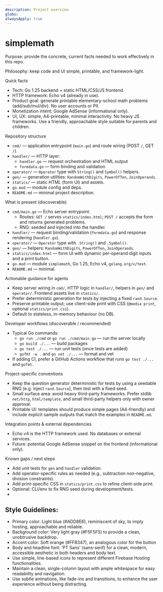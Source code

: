 ```yaml
---
description: Project overview
globs:
alwaysApply: true
---
```


# simplemath

Purpose: provide the concrete, current facts needed to work effectively in this repo.

Philosophy: keep code and UI simple, printable, and framework-light.

Quick facts
- Tech: Go 1.25 backend + static HTML/CSS/JS frontend.
- HTTP framework: Echo v4 (already in use).
- Product goal: generate printable elementary-school math problems (add/sub/mul/div). No user accounts or PII.
- Monetization intent: Google AdSense (informational only).
- UI, UX: simple, A4-printable, minimal interactivity. No heavy JS frameworks. Use a friendly, approachable style suitable for parents and children.

Repository structure
- `cmd/` — application entrypoint (`main.go`) and route wiring (POST `/`, GET `/`).
- `handler/` — HTTP layer:
  - `handler.go` — request orchestration and HTML output
  - `formdata.go` — form binding and validation
- `operator/` — `Operator` type with `String()` and `Symbol()` helpers.
- `gen/` — generation utilities: `RandomWithDigits`, `PowerOfTen`, `JoinOperands`.
- `statics/` — static HTML (form UI) and assets.
- `go.mod` — module config and deps.
- `README.md` — minimal project description.

What is present (discoverable)
- `cmd/main.go` — Echo server entrypoint.
  - Routes: `GET /` serves `statics/index.html`; `POST /` accepts the form and returns generated problems.
  - RNG: seeded and injected into the handler.
- `handler/` — request binding/validation (`formdata.go`) and response rendering (`handler.go`).
- `operator/` — `Operator` type with `.String()` and `.Symbol()`.
- `gen/` — helpers: `RandomWithDigits`, `PowerOfTen`, `JoinOperands`.
- `statics/index.html` — form UI with dynamic per-operand digit inputs and a print button.
- `go.mod` — module `simplemath`, Go 1.25, Echo v4, `golang.org/x/text`.
- `README.md` — minimal.

Actionable guidance for agents
- Keep server wiring in `cmd/`, HTTP logic in `handler/`, helpers in `gen/` and `operator/`. Frontend assets live in `statics/`.
- Prefer deterministic generation for tests by injecting a fixed `rand.Source`.
- Preserve printable output; use client-side print with CSS (`@media print`, optional `statics/print.css`).
- Default to stateless, in-memory behaviour (no DB).

Developer workflows (discoverable / recommended)
- Typical Go commands:
  - `go run ./cmd` or `go run ./cmd/main.go` — run the server locally
  - `go build ./...` — build packages
  - `go test ./...` — run unit tests (once tests are added)
  - `gofmt -w .` and `go vet ./...` — format and vet
- If adding CI, prefer a GitHub Actions workflow that runs `go test ./...` and `gofmt`.

Project-specific conventions
- Keep the question generator deterministic for tests by using a seedable RNG (e.g. inject `rand.Source`), then test with a fixed seed.
- Small surface area: avoid heavy third-party frameworks. Prefer stdlib `net/http`, `html/template`, and small third-party helpers only with owner approval.
- Printable UI: templates should produce simple pages (A4-friendly) and include explicit sample outputs that match the examples in `README.md`.

Integration points & external dependencies
- Echo v4 is the HTTP framework used. No databases or external services.
- Future: potential Google AdSense snippet on the frontend (informational only).

Known gaps / next steps
- Add unit tests for `gen` and `handler` validation.
- Add operator-specific rules as needed (e.g., subtraction non-negative, division constraints).
- Add print-specific CSS in `statics/print.css` to refine client-side print.
- Optional: CLI/env to fix RNG seed during development/tests.
- 

## Style Guidelines:

- Primary color: Light blue (#ADD8E6), reminiscent of sky, to imply hosting, approachable and reliable.
- Background color: Very light gray (#F5F5F5) to provide a clean, unobtrusive backdrop.
- Accent color: Soft orange (#FFB347), an analogous color for the button
- Body and headline font: 'PT Sans' (sans-serif) for a clean, modern, accessible aesthetic in both headers and body text.
- Use simple, line-based icons to represent different Firebase Hosting functionalities.
- Maintain a clean, single-column layout with ample whitespace for easy readability and navigation.
- Use subtle animations, like fade-ins and transitions, to enhance the user experience without being distracting.
